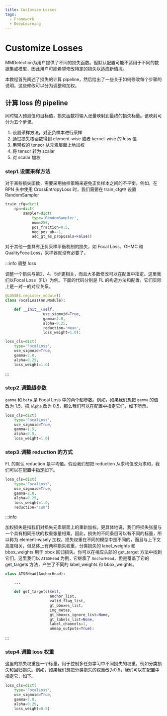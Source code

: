```yaml
---
title: Customize Losses
tags: 
  - Framework
  - DeepLearning
---
```


# Customize Losses

MMDetection为用户提供了不同的损失函数。但默认配置可能不适用于不同的数据集或模型，因此用户可能希望修改特定的损失以适应新情况。

本教程首先阐述了损失的计算 pipeline，然后给出了一些关于如何修改每个步骤的说明。这些修改可以分为调整和加权。

## 计算 loss 的 pipeline

同时输入预测值和目标值，损失函数将输入张量映射到最终的损失标量。该映射可分为五个步骤。

1. 设置采样方法，对正负样本进行采样
2. 通过损失核函数得到 element-wise 或者 kernel-wise 的 loss 值
3. 用带权的 tensor 从元素层面上地加权
4. 将 tensor 转为 scalar
5. 对 scalar 加权

### step1.设置采样方法

对于某些损失函数，需要采用抽样策略来避免正负样本之间的不平衡。例如，在 RPN 头中使用 CrossEntropyLoss 时，我们需要在 train_cfg中 设置 RandomSampler

```python
train_cfg=dict(
    rpn=dict(
        sampler=dict(
            type='RandomSampler',
            num=256,
            pos_fraction=0.5,
            neg_pos_ub=-1,
            add_gt_as_proposals=False))
```

对于其他一些具有正负采样平衡机制的损失，如 Focal Loss、GHMC 和 QualityFocalLoss，采样器就没有必要了。

:::info 调整 loss

调整一个损失与第2、4、5步更相关，而且大多数修改可以在配置中指定。这里我们以Focal Loss（FL）为例。下面的代码分别是 FL 的构造方法和配置，它们实际上是一对一的对应关系。

```python
@LOSSES.register_module()
class FocalLoss(nn.Module):

    def __init__(self,
                 use_sigmoid=True,
                 gamma=2.0,
                 alpha=0.25,
                 reduction='mean',
                 loss_weight=1.0):
```

```python
loss_cls=dict(
    type='FocalLoss',
    use_sigmoid=True,
    gamma=2.0,
    alpha=0.25,
    loss_weight=1.0)
```

:::

### step2.调整超参数

`gamma` 和 `beta` 是 Focal Loss 中的两个超参数。例如，如果我们想把 `gamma` 的值改为 1.5，把 `alpha` 改为 0.5，那么我们可以在配置中指定它们，如下所示。

```python
loss_cls=dict(
    type='FocalLoss',
    use_sigmoid=True,
    gamma=1.5,
    alpha=0.5,
    loss_weight=1.0)
```

### step3.调整 reduction 的方式

FL 的默认 reduction 是平均值。假设我们想把 reduction 从求均值改为求和，我们可以在配置中指定如下。

```python
loss_cls=dict(
    type='FocalLoss',
    use_sigmoid=True,
    gamma=2.0,
    alpha=0.25,
    loss_weight=1.0,
    reduction='sum')
```

:::info

加权损失是指我们对损失元素层面上的重新加权。更具体地说，我们将损失张量与一个具有相同形状的权重张量相乘。因此，损失的不同条目可以有不同的标量，所以称为 element-wisely 加权。损失权重在不同的模型中是不同的，而且与上下文高度相关，但总体上有两种损失权重，分类损失的 label_weights 和 bbox_weights 用于 bbox 回归损失。你可以在相应头部的 get_target 方法中找到它们。这里我们以 `ATSSHead` 为例，它继承了 `AnchorHead`，但是覆盖了它的 get_targets 方法，产生了不同的 label_weights 和 bbox_weights。

```python
class ATSSHead(AnchorHead):

    ...

    def get_targets(self,
                    anchor_list,
                    valid_flag_list,
                    gt_bboxes_list,
                    img_metas,
                    gt_bboxes_ignore_list=None,
                    gt_labels_list=None,
                    label_channels=1,
                    unmap_outputs=True):
```

:::

### step4.调整 loss 权重

这里的损失权重是一个标量，用于控制多任务学习中不同损失的权重，例如分类损失和回归损失。例如，如果我们想把分类损失的权重改为0.5，我们可以在配置中指定它，如下。

```python
loss_cls=dict(
    type='FocalLoss',
    use_sigmoid=True,
    gamma=2.0,
    alpha=0.25,
    loss_weight=0.5)
```

